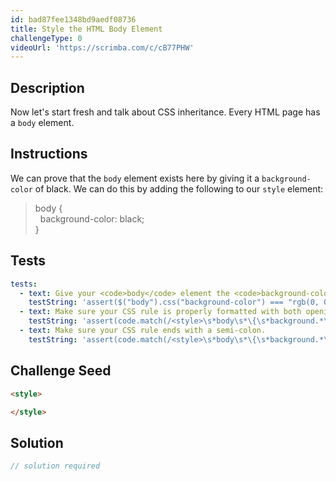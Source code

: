 ```yaml
---
id: bad87fee1348bd9aedf08736
title: Style the HTML Body Element
challengeType: 0
videoUrl: 'https://scrimba.com/c/cB77PHW'
---
```


## Description
<section id='description'>
Now let's start fresh and talk about CSS inheritance.
Every HTML page has a <code>body</code> element.
</section>

## Instructions
<section id='instructions'>
We can prove that the <code>body</code> element exists here by giving it a <code>background-color</code> of black.
We can do this by adding the following to our <code>style</code> element:
<blockquote>body {<br>&nbsp;&nbsp;background-color: black;<br>}</blockquote>
</section>

## Tests
<section id='tests'>

```yml
tests:
  - text: Give your <code>body</code> element the <code>background-color</code> of black.
    testString: 'assert($("body").css("background-color") === "rgb(0, 0, 0)", "Give your <code>body</code> element the <code>background-color</code> of black.");'
  - text: Make sure your CSS rule is properly formatted with both opening and closing curly brackets.
    testString: 'assert(code.match(/<style>\s*body\s*\{\s*background.*\s*:\s*.*;\s*\}\s*<\/style>/i), "Make sure your CSS rule is properly formatted with both opening and closing curly brackets.");'
  - text: Make sure your CSS rule ends with a semi-colon.
    testString: 'assert(code.match(/<style>\s*body\s*\{\s*background.*\s*:\s*.*;\s*\}\s*<\/style>/i), "Make sure your CSS rule ends with a semi-colon.");'

```

</section>

## Challenge Seed
<section id='challengeSeed'>

<div id='html-seed'>

```html
<style>

</style>
```

</div>



</section>

## Solution
<section id='solution'>

```js
// solution required
```
</section>
